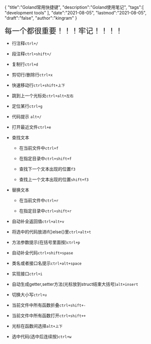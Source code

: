 {
  "title":"Goland常用快捷键",
  "description":"Goland使用笔记",
  "tags":[
    "development tools"
  ],
  "date":"2021-08-05",
  "lastmod":"2021-08-05",
  "draft":"false",
  "author":"kingram"
}



<font size=5 >每一个都很重要！！！牢记！！！！</font>

- 行注释`ctrl+/`

- 段注释`ctrl+shift+/`

- 复制行`ctrl+d`

- 剪切行/删除行`ctrl+x`

- 快速移动行`ctrl+shift+上下`

- 跳到上一个光标处`ctrl+alt+左右`

- 定位某行`ctrl+g`

- 代码提示 `alt+/`

- 打开最近文件`ctrl+e`

- 查找文本

  - 在当前文件中`ctrl+f`

  - 在指定目录中`ctrl+shift+f`

  - 查找下一个文本出现的位置`f3`

  - 查找上一个文本出现的位置`shift+f3`

- 替换文本

  - 在当前文件中`ctrl+r`

  - 在指定目录中`ctrl+shift+r`

- 自动补全返回值`ctrl+alt+v`
- 将选中的代码放进if{}else{}里`ctrl+alt+t`
- 方法参数提示(在括号里面按)`ctrl+p`

- 自动补全代码`ctrl+shift+spase`
- 类名或者接口名提示`ctrl+alt+space`
- 实现接口`ctrl+i`

- 自动生成getter,setter方法(光标放到struct结束大括号)`alt+insert`

- 切换大小写`ctrl+u`

- 当前文件中所有函数折叠`ctrl+shift+-`
- 当前文件中所有函数打开`ctrl+shift++`

- 光标在函数间选择`alt+上下`

- 选中代码(选中后连续按)`ctrl+w`